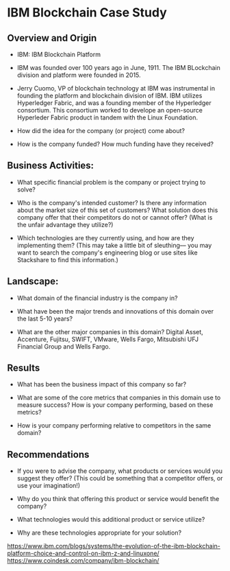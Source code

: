 # IBM Blockchain Case Study 

## Overview and Origin

* IBM: IBM Blockchain Platform

* IBM was founded over 100 years ago in June, 1911. The IBM BLockchain division and platform were founded in 2015. 

* Jerry Cuomo, VP of blockchain technology at IBM was instrumental in founding the platform and blockchain division of IBM. IBM utilizes Hyperledger Fabric, and was a founding member of the Hyperledger consortium. This consortium  worked to develope an open-source Hyperleder Fabric product in tandem with the Linux Foundation.

* How did the idea for the company (or project) come about?

* How is the company funded? How much funding have they received?


## Business Activities:

* What specific financial problem is the company or project trying to solve?

* Who is the company's intended customer?  Is there any information about the market size of this set of customers?
What solution does this company offer that their competitors do not or cannot offer? (What is the unfair advantage they utilize?)

* Which technologies are they currently using, and how are they implementing them? (This may take a little bit of sleuthing–– you may want to search the company's engineering blog or use sites like Stackshare to find this information.)


## Landscape:

* What domain of the financial industry is the company in?

* What have been the major trends and innovations of this domain over the last 5-10 years?

* What are the other major companies in this domain?
Digital Asset, Accenture, Fujitsu, SWIFT, VMware, Wells Fargo, Mitsubishi UFJ Financial Group and Wells Fargo.

## Results

* What has been the business impact of this company so far?

* What are some of the core metrics that companies in this domain use to measure success? How is your company performing, based on these metrics?

* How is your company performing relative to competitors in the same domain?


## Recommendations

* If you were to advise the company, what products or services would you suggest they offer? (This could be something that a competitor offers, or use your imagination!)

* Why do you think that offering this product or service would benefit the company?

* What technologies would this additional product or service utilize?

* Why are these technologies appropriate for your solution?



https://www.ibm.com/blogs/systems/the-evolution-of-the-ibm-blockchain-platform-choice-and-control-on-ibm-z-and-linuxone/
https://www.coindesk.com/company/ibm-blockchain/

